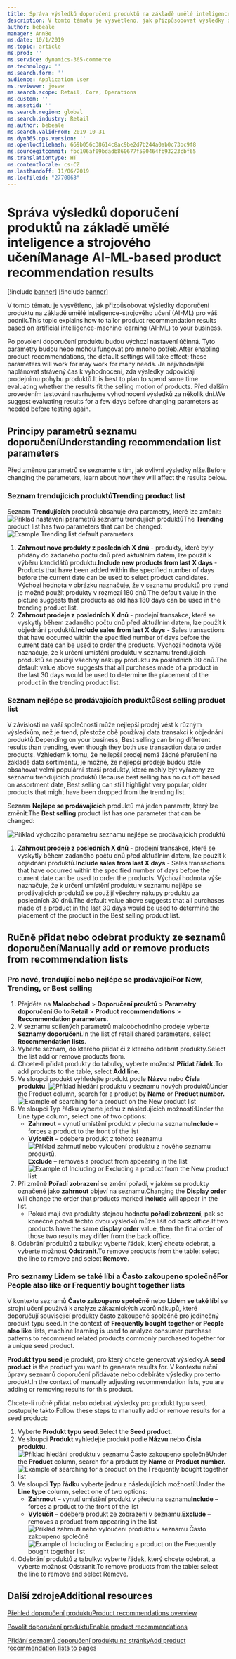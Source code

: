 ```yaml
---
title: Správa výsledků doporučení produktů na základě umělé inteligence a strojového učení
description: V tomto tématu je vysvětleno, jak přizpůsobovat výsledky doporučení produktu na základě umělé inteligence-strojového učení (AI-ML) pro váš podnik.
author: bebeale
manager: AnnBe
ms.date: 10/1/2019
ms.topic: article
ms.prod: ''
ms.service: dynamics-365-commerce
ms.technology: ''
ms.search.form: ''
audience: Application User
ms.reviewer: josaw
ms.search.scope: Retail, Core, Operations
ms.custom: ''
ms.assetid: ''
ms.search.region: global
ms.search.industry: Retail
ms.author: bebeale
ms.search.validFrom: 2019-10-31
ms.dyn365.ops.version: ''
ms.openlocfilehash: 669b056c38614c8ac9be2d7b244a0ab0c73bc9f8
ms.sourcegitcommit: fbc106af09bdadb860677f590464fb93223cbf65
ms.translationtype: HT
ms.contentlocale: cs-CZ
ms.lasthandoff: 11/06/2019
ms.locfileid: "2770063"
---
```

# <a name="manage-ai-ml-based-product-recommendation-results"></a><span data-ttu-id="09020-103">Správa výsledků doporučení produktů na základě umělé inteligence a strojového učení</span><span class="sxs-lookup"><span data-stu-id="09020-103">Manage AI-ML-based product recommendation results</span></span>

[!include [banner](includes/preview-banner.md)]
[!include [banner](includes/banner.md)]

<span data-ttu-id="09020-104">V tomto tématu je vysvětleno, jak přizpůsobovat výsledky doporučení produktu na základě umělé inteligence-strojového učení (AI-ML) pro váš podnik.</span><span class="sxs-lookup"><span data-stu-id="09020-104">This topic explains how to tailor product recommendation results based on artificial intelligence-machine learning (AI-ML) to your business.</span></span> 

<span data-ttu-id="09020-105">Po povolení doporučení produktu budou výchozí nastavení účinná. Tyto parametry budou nebo mohou fungovat pro mnoho potřeb.</span><span class="sxs-lookup"><span data-stu-id="09020-105">After enabling product recommendations, the default settings will take effect; these parameters will work for may work for many needs.</span></span> <span data-ttu-id="09020-106">Je nejvhodnější naplánovat strávený čas k vyhodnocení, zda výsledky odpovídají prodejnímu pohybu produktů.</span><span class="sxs-lookup"><span data-stu-id="09020-106">It is best to plan to spend some time evaluating whether the results fit the selling motion of products.</span></span> <span data-ttu-id="09020-107">Před dalším provedením testování navrhujeme vyhodnocení výsledků za několik dní.</span><span class="sxs-lookup"><span data-stu-id="09020-107">We suggest evaluating results for a few days before changing parameters as needed before testing again.</span></span> 

## <a name="understanding-recommendation-list-parameters"></a><span data-ttu-id="09020-108">Principy parametrů seznamu doporučení</span><span class="sxs-lookup"><span data-stu-id="09020-108">Understanding recommendation list parameters</span></span>

<span data-ttu-id="09020-109">Před změnou parametrů se seznamte s tím, jak ovlivní výsledky níže.</span><span class="sxs-lookup"><span data-stu-id="09020-109">Before changing the parameters, learn about how they will affect the results below.</span></span>

### <a name="trending-product-list"></a><span data-ttu-id="09020-110">Seznam trendujících produktů</span><span class="sxs-lookup"><span data-stu-id="09020-110">Trending product list</span></span>

<span data-ttu-id="09020-111">Seznam **Trendujících** produktů obsahuje dva parametry, které lze změnit: ![Příklad nastavení parametrů seznamu trendujíích produktů](./media/exampletrendingparameters.png)</span><span class="sxs-lookup"><span data-stu-id="09020-111">The **Trending** product list has two parameters that can be changed: ![Example Trending list default parameters](./media/exampletrendingparameters.png)</span></span>
1. <span data-ttu-id="09020-112">**Zahrnout nové produkty z posledních X dnů** - produkty, které byly přidány do zadaného počtu dnů před aktuálním datem, lze použít k výběru kandidátů produktu.</span><span class="sxs-lookup"><span data-stu-id="09020-112">**Include new products from last X days** - Products that have been added within the specified number of days before the current date can be used to select product candidates.</span></span> <span data-ttu-id="09020-113">Výchozí hodnota v obrázku naznačuje, že v seznamu produktů pro trend je možné použít produkty v rozmezí 180 dnů.</span><span class="sxs-lookup"><span data-stu-id="09020-113">The default value in the picture suggests that products as old has 180 days can be used in the trending product list.</span></span>
1. <span data-ttu-id="09020-114">**Zahrnout prodeje z posledních X dnů** - prodejní transakce, které se vyskytly během zadaného počtu dnů před aktuálním datem, lze použít k objednání produktů.</span><span class="sxs-lookup"><span data-stu-id="09020-114">**Include sales from last X days** - Sales transactions that have occurred within the specified number of days before the current date can be used to order the products.</span></span> <span data-ttu-id="09020-115">Výchozí hodnota výše naznačuje, že k určení umístění produktu v seznamu trendujících produktů se použijí všechny nákupy produktu za posledních 30 dnů.</span><span class="sxs-lookup"><span data-stu-id="09020-115">The default value above suggests that all purchases made of a product in the last 30 days would be used to determine the placement of the product in the trending product list.</span></span> 

### <a name="best-selling-product-list"></a><span data-ttu-id="09020-116">Seznam nejlépe se prodávajících produktů</span><span class="sxs-lookup"><span data-stu-id="09020-116">Best selling product list</span></span>

<span data-ttu-id="09020-117">V závislosti na vaší společnosti může nejlepší prodej vést k různým výsledkům, než je trend, přestože obě používají data transakcí k objednání produktů.</span><span class="sxs-lookup"><span data-stu-id="09020-117">Depending on your business, Best selling can bring different results than trending, even though they both use transaction data to order products.</span></span> <span data-ttu-id="09020-118">Vzhledem k tomu, že nejlepší prodej nemá žádné přerušení na základě data sortimentu, je možné, že nejlepší prodeje budou stále obsahovat velmi populární starší produkty, které mohly být vyřazeny ze seznamu trendujících produktů.</span><span class="sxs-lookup"><span data-stu-id="09020-118">Because best selling has no cut off based on assortment date, Best selling can still highlight very popular, older products that might have been dropped from the trending list.</span></span> 

<span data-ttu-id="09020-119">Seznam **Nejlépe se prodávajících** produktů má jeden parametr, který lze změnit:</span><span class="sxs-lookup"><span data-stu-id="09020-119">The **Best selling** product list has one parameter that can be changed:</span></span>

![Příklad výchozího parametru seznamu nejlépe se prodávajících produktů](./media/examplebestsellingparameters.PNG)
1. <span data-ttu-id="09020-121">**Zahrnout prodeje z posledních X dnů** - prodejní transakce, které se vyskytly během zadaného počtu dnů před aktuálním datem, lze použít k objednání produktů.</span><span class="sxs-lookup"><span data-stu-id="09020-121">**Include sales from last X days** - Sales transactions that have occurred within the specified number of days before the current date can be used to order the products.</span></span> <span data-ttu-id="09020-122">Výchozí hodnota výše naznačuje, že k určení umístění produktu v seznamu nejlépe se prodávajících produktů se použijí všechny nákupy produktu za posledních 30 dnů.</span><span class="sxs-lookup"><span data-stu-id="09020-122">The default value above suggests that all purchases made of a product in the last 30 days would be used to determine the placement of the product in the Best selling product list.</span></span> 

## <a name="manually-add-or-remove-products-from-recommendation-lists"></a><span data-ttu-id="09020-123">Ručně přidat nebo odebrat produkty ze seznamů doporučení</span><span class="sxs-lookup"><span data-stu-id="09020-123">Manually add or remove products from recommendation lists</span></span>

### <a name="for-new-trending-or-best-selling"></a><span data-ttu-id="09020-124">Pro nové, trendující nebo nejlépe se prodávající</span><span class="sxs-lookup"><span data-stu-id="09020-124">For New, Trending, or Best selling</span></span>

1.  <span data-ttu-id="09020-125">Přejděte na **Maloobchod** > **Doporučení prouktů** > **Parametry doporučení**.</span><span class="sxs-lookup"><span data-stu-id="09020-125">Go to **Retail** > **Product recommendations** > **Recommendation parameters**.</span></span>
1.  <span data-ttu-id="09020-126">V seznamu sdílených parametrů maloobchodního prodeje vyberte **Seznamy doporučení**.</span><span class="sxs-lookup"><span data-stu-id="09020-126">In the list of retail shared parameters, select **Recommendation lists**.</span></span>
1.  <span data-ttu-id="09020-127">Vyberte seznam, do kterého přidat či z kterého odebrat produkty.</span><span class="sxs-lookup"><span data-stu-id="09020-127">Select the list add or remove products from.</span></span>
1.  <span data-ttu-id="09020-128">Chcete-li přidat produkty do tabulky, vyberte možnost **Přidat řádek.**</span><span class="sxs-lookup"><span data-stu-id="09020-128">To add products to the table, select **Add line.**</span></span> 
1.  <span data-ttu-id="09020-129">Ve sloupci produkt vyhledejte produkt podle **Názvu** nebo **Čísla produktu**.
![Příklad hledání produktu v seznamu nových produktů](./media/examplenewlistconfiguration1.png)</span><span class="sxs-lookup"><span data-stu-id="09020-129">Under the Product column, search for a product by **Name** or **Product number.**
![Example of searching for a product on the New product list](./media/examplenewlistconfiguration1.png)</span></span>
1.  <span data-ttu-id="09020-130">Ve sloupci Typ řádku vyberte jednu z následujících možností:</span><span class="sxs-lookup"><span data-stu-id="09020-130">Under the Line type column, select one of two options:</span></span>
    -   <span data-ttu-id="09020-131">**Zahrnout** – vynutí umístění produkt v předu na seznamu</span><span class="sxs-lookup"><span data-stu-id="09020-131">**Include** – forces a product to the front of the list</span></span>
    -   <span data-ttu-id="09020-132">**Vyloučit** – odebere produkt z tohoto seznamu ![Příklad zahrnutí nebo vyloučení produktu z nového seznamu produktů.](./media/examplenewlistconfiguration2.png)</span><span class="sxs-lookup"><span data-stu-id="09020-132">**Exclude** – removes a product from appearing in the list ![Example of Including or Excluding a product from the New product list](./media/examplenewlistconfiguration2.png)</span></span>
1.  <span data-ttu-id="09020-133">Při změně **Pořadí zobrazení** se změní pořadí, v jakém se produkty označené jako **zahrnout** objeví na seznamu.</span><span class="sxs-lookup"><span data-stu-id="09020-133">Changing the **Display order** will change the order that products marked **include** will appear in the list.</span></span>
    - <span data-ttu-id="09020-134">Pokud mají dva produkty stejnou hodnotu **pořadí zobrazení**, pak se konečné pořadí těchto dvou výsledků může lišit od back office.</span><span class="sxs-lookup"><span data-stu-id="09020-134">If two products have the same **display order** value, then the final order of those two results may differ from the back office.</span></span>
1.  <span data-ttu-id="09020-135">Odebrání produktů z tabulky: vyberte řádek, který chcete odebrat, a vyberte možnost **Odstranit**.</span><span class="sxs-lookup"><span data-stu-id="09020-135">To remove products from the table: select the line to remove and select **Remove**.</span></span>


### <a name="for-people-also-like-or-frequently-bought-together-lists"></a><span data-ttu-id="09020-136">Pro seznamy Lidem se také líbí a Často zakoupeno společně</span><span class="sxs-lookup"><span data-stu-id="09020-136">For People also like or Frequently bought together lists</span></span>

<span data-ttu-id="09020-137">V kontextu seznamů **Často zakoupeno společně** nebo **Lidem se také líbí** se strojní učení používá k analýze zákaznických vzorů nákupů, které doporučují související produkty často zakoupené společně pro jedinečný produkt typu seed.</span><span class="sxs-lookup"><span data-stu-id="09020-137">In the context of **Frequently bought together** or **People also like** lists, machine learning is used to analyze consumer purchase patterns to recommend related products commonly purchased together for a unique seed product.</span></span> 
 
<span data-ttu-id="09020-138">**Produkt typu seed** je produkt, pro který chcete generovat výsledky.</span><span class="sxs-lookup"><span data-stu-id="09020-138">A **seed product** is the product you want to generate results for.</span></span> <span data-ttu-id="09020-139">V kontextu ruční úpravy seznamů doporučení přidáváte nebo odebíráte výsledky pro tento produkt.</span><span class="sxs-lookup"><span data-stu-id="09020-139">In the context of manually adjusting recommendation lists, you are adding or removing results for this product.</span></span> 

<span data-ttu-id="09020-140">Chcete-li ručně přidat nebo odebrat výsledky pro produkt typu seed, postupujte takto:</span><span class="sxs-lookup"><span data-stu-id="09020-140">Follow these steps to manually add or remove results for a seed product:</span></span>
1.  <span data-ttu-id="09020-141">Vyberte **Produkt typu seed**.</span><span class="sxs-lookup"><span data-stu-id="09020-141">Select the **Seed product**.</span></span> 
1.  <span data-ttu-id="09020-142">Ve sloupci **Produkt** vyhledejte produkt podle **Názvu** nebo **Čísla produktu.**
![Příklad hledání produktu v seznamu Často zakoupeno společně](./media/exampleFBTlistconfiguration1.png)</span><span class="sxs-lookup"><span data-stu-id="09020-142">Under the **Product** column, search for a product by **Name** or **Product number.**
![Example of searching for a product on the Frequently bought together list](./media/exampleFBTlistconfiguration1.png)</span></span>
1. <span data-ttu-id="09020-143">Ve sloupci **Typ řádku** vyberte jednu z následujících možností:</span><span class="sxs-lookup"><span data-stu-id="09020-143">Under the **Line type** column, select one of two options:</span></span>
    - <span data-ttu-id="09020-144">**Zahrnout** – vynutí umístění produkt v předu na seznamu</span><span class="sxs-lookup"><span data-stu-id="09020-144">**Include** – forces a product to the front of the list</span></span>
    - <span data-ttu-id="09020-145">**Vyloučit** – odebere produkt ze zobrazení v seznamu.</span><span class="sxs-lookup"><span data-stu-id="09020-145">**Exclude** – removes a product from appearing in the list</span></span>     
<span data-ttu-id="09020-146">![Příklad zahrnutí nebo vyloučení produktu v seznamu Často zakoupeno společně](./media/exampleFBTlistconfiguration2.png)</span><span class="sxs-lookup"><span data-stu-id="09020-146">![Example of Including or Excluding a product on the Frequently bought together list](./media/exampleFBTlistconfiguration2.png)</span></span>
1.  <span data-ttu-id="09020-147">Odebrání produktů z tabulky: vyberte řádek, který chcete odebrat, a vyberte možnost Odstranit.</span><span class="sxs-lookup"><span data-stu-id="09020-147">To remove products from the table: select the line to remove and select Remove.</span></span>


## <a name="additional-resources"></a><span data-ttu-id="09020-148">Další zdroje</span><span class="sxs-lookup"><span data-stu-id="09020-148">Additional resources</span></span>

[<span data-ttu-id="09020-149">Přehled doporučení produktu</span><span class="sxs-lookup"><span data-stu-id="09020-149">Product recommendations overview</span></span>](product-recommendations.md)

[<span data-ttu-id="09020-150">Povolit doporučení produktu</span><span class="sxs-lookup"><span data-stu-id="09020-150">Enable product recommendations</span></span>](enable-product-recommendations.md)

[<span data-ttu-id="09020-151">Přidání seznamů doporučení produktu na stránky</span><span class="sxs-lookup"><span data-stu-id="09020-151">Add product recommendation lists to pages</span></span>](add-reco-list-to-page.md)
